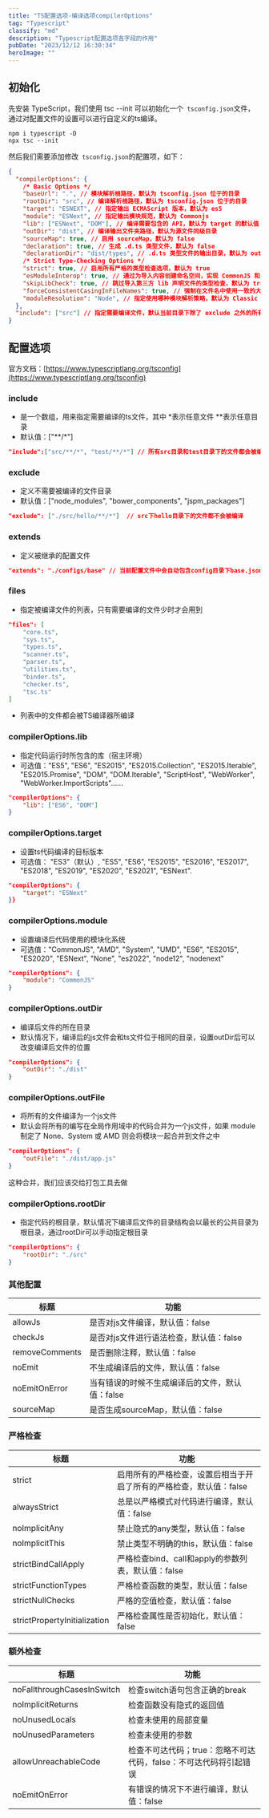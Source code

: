 ```yaml
---
title: "TS配置选项-编译选项compilerOptions"
tag: "Typescript"
classify: "md"
description: "Typescript配置选项各字段的作用"
pubDate: "2023/12/12 16:30:34"
heroImage: ""
---
```


## 初始化
先安装 TypeScript，我们使用 tsc --init 可以初始化一个` tsconfig.json`文件，通过对配置文件的设置可以进行自定义的ts编译。
```shell
npm i typescript -D
npx tsc --init
```
然后我们需要添加修改` tsconfig.json`的配置项，如下：
```json
{
  "compilerOptions": {
    /* Basic Options */
    "baseUrl": ".", // 模块解析根路径，默认为 tsconfig.json 位于的目录
    "rootDir": "src", // 编译解析根路径，默认为 tsconfig.json 位于的目录
    "target": "ESNEXT", // 指定输出 ECMAScript 版本，默认为 es5
    "module": "ESNext", // 指定输出模块规范，默认为 Commonjs
    "lib": ["ESNext", "DOM"], // 编译需要包含的 API，默认为 target 的默认值
    "outDir": "dist", // 编译输出文件夹路径，默认为源文件同级目录
    "sourceMap": true, // 启用 sourceMap，默认为 false
    "declaration": true, // 生成 .d.ts 类型文件，默认为 false
    "declarationDir": "dist/types", // .d.ts 类型文件的输出目录，默认为 outDir 目录
    /* Strict Type-Checking Options */
    "strict": true, // 启用所有严格的类型检查选项，默认为 true
    "esModuleInterop": true, // 通过为导入内容创建命名空间，实现 CommonJS 和 ES 模块之间的互操作性，默认为 true
    "skipLibCheck": true, // 跳过导入第三方 lib 声明文件的类型检查，默认为 true
    "forceConsistentCasingInFileNames": true, // 强制在文件名中使用一致的大小写，默认为 true
    "moduleResolution": "Node", // 指定使用哪种模块解析策略，默认为 Classic
  },
  "include": ["src"] // 指定需要编译文件，默认当前目录下除了 exclude 之外的所有.ts, .d.ts,.tsx 文件
} 
```
## 配置选项
官方文档：[https://www.typescriptlang.org/tsconfig](https://www.typescriptlang.org/tsconfig)
### include
- 是一个数组，用来指定需要编译的ts文件，其中 *表示任意文件 **表示任意目录
- 默认值：["**/*"]
```json
"include":["src/**/*", "test/**/*"] // 所有src目录和test目录下的文件都会被编译
```

### exclude
- 定义不需要被编译的文件目录
- 默认值：["node_modules", "bower_components", "jspm_packages"]
```json
"exclude": ["./src/hello/**/*"]  // src下hello目录下的文件都不会被编译
```
### extends
- 定义被继承的配置文件
```json
"extends": "./configs/base" // 当前配置文件中会自动包含config目录下base.json中的所有配置信息
```
### files
- 指定被编译文件的列表，只有需要编译的文件少时才会用到
```json
"files": [
    "core.ts",
    "sys.ts",
    "types.ts",
    "scanner.ts",
    "parser.ts",
    "utilities.ts",
    "binder.ts",
    "checker.ts",
    "tsc.ts"
]
```
- 列表中的文件都会被TS编译器所编译

### compilerOptions.lib
- 指定代码运行时所包含的库（宿主环境）
- 可选值："ES5", "ES6", "ES2015", "ES2015.Collection", "ES2015.Iterable", "ES2015.Promise", "DOM", "DOM.Iterable", "ScriptHost", "WebWorker", "WebWorker.ImportScripts"......
```json
"compilerOptions": {
    "lib": ["ES6", "DOM"]
}
```

### compilerOptions.target
- 设置ts代码编译的目标版本
- 可选值： "ES3"（默认）, "ES5", "ES6", "ES2015", "ES2016", "ES2017", "ES2018", "ES2019", "ES2020", "ES2021", "ESNext".
```json
"compilerOptions": {
    "target": "ESNext"
}}
```

### compilerOptions.module
- 设置编译后代码使用的模块化系统
- 可选值："CommonJS", "AMD", "System", "UMD", "ES6", "ES2015", "ES2020", "ESNext", "None", "es2022", "node12", "nodenext"
```json
"compilerOptions": {
    "module": "CommonJS"
}
```

### compilerOptions.outDir
- 编译后文件的所在目录
- 默认情况下，编译后的js文件会和ts文件位于相同的目录，设置outDir后可以改变编译后文件的位置
```json
"compilerOptions": {
    "outDir": "./dist"
}
```

### compilerOptions.outFile
- 将所有的文件编译为一个js文件
- 默认会将所有的编写在全局作用域中的代码合并为一个js文件，如果 module 制定了 None、System 或 AMD 则会将模块一起合并到文件之中
```json
"compilerOptions": {
    "outFile": "./dist/app.js"
}
```
这种合并，我们应该交给打包工具去做

### compilerOptions.rootDir
- 指定代码的根目录，默认情况下编译后文件的目录结构会以最长的公共目录为根目录，通过rootDir可以手动指定根目录
```json
"compilerOptions": {
    "rootDir": "./src"
}
```
### 其他配置
|标题|功能|
|-|-|
|allowJs|是否对js文件编译，默认值：false|
|checkJs|是否对js文件进行语法检查，默认值：false|
|removeComments|是否删除注释，默认值：false|
|noEmit|不生成编译后的文件，默认值：false|
|noEmitOnError|当有错误的时候不生成编译后的文件，默认值：false|
|sourceMap|是否生成sourceMap，默认值：false|

### 严格检查
|标题|功能|
|-|-|
|strict|启用所有的严格检查，设置后相当于开启了所有的严格检查，默认值：false|
|alwaysStrict|总是以严格模式对代码进行编译，默认值：false|
|noImplicitAny|禁止隐式的any类型，默认值：false|
|noImplicitThis|禁止类型不明确的this，默认值：false|
|strictBindCallApply|严格检查bind、call和apply的参数列表，默认值：false|
|strictFunctionTypes|严格检查函数的类型，默认值：false|
|strictNullChecks|严格的空值检查，默认值：false|
|strictPropertyInitialization|严格检查属性是否初始化，默认值：false|

### 额外检查
|标题|功能|
|-|-|
|noFallthroughCasesInSwitch|检查switch语句包含正确的break|
|noImplicitReturns|检查函数没有隐式的返回值|
|noUnusedLocals|检查未使用的局部变量|
|noUnusedParameters|检查未使用的参数|
|allowUnreachableCode|检查不可达代码；true：忽略不可达代码，false：不可达代码将引起错误|
|noEmitOnError|有错误的情况下不进行编译，默认值：false|


